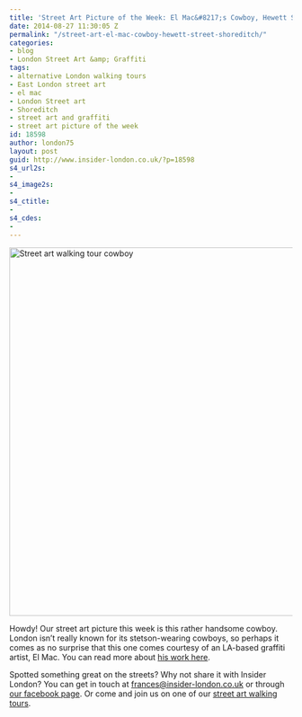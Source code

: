```yaml
---
title: 'Street Art Picture of the Week: El Mac&#8217;s Cowboy, Hewett Street, Shoreditch'
date: 2014-08-27 11:30:05 Z
permalink: "/street-art-el-mac-cowboy-hewett-street-shoreditch/"
categories:
- blog
- London Street Art &amp; Graffiti
tags:
- alternative London walking tours
- East London street art
- el mac
- London Street art
- Shoreditch
- street art and graffiti
- street art picture of the week
id: 18598
author: london75
layout: post
guid: http://www.insider-london.co.uk/?p=18598
s4_url2s:
- 
s4_image2s:
- 
s4_ctitle:
- 
s4_cdes:
- 
---
```


[<img class="size-full wp-image-18600 aligncenter" src="http://www.insider-london.co.uk/wp-content/uploads/2014/08/El-Mac-cowboy.jpg" alt="Street art walking tour cowboy " width="569" height="656" />](http://www.insider-london.co.uk/wp-content/uploads/2014/08/El-Mac-cowboy.jpg)
  
Howdy! Our street art picture this week is this rather handsome cowboy. London isn&#8217;t really known for its stetson-wearing cowboys, so perhaps it comes as no surprise that this one comes courtesy of an LA-based graffiti artist, El Mac. You can read more about <a href="http://elmac.net/" target="_blank">his work here</a>.

Spotted something great on the streets? Why not share it with Insider London? You can get in touch at frances@insider-london.co.uk or through <a href="https://www.facebook.com/insiderlondon" target="_blank">our facebook page</a>. Or come and join us on one of our <a href="http://www.insider-london.co.uk/london-graffiti-artists-walking-tours/" target="_blank">street art walking tours</a>.